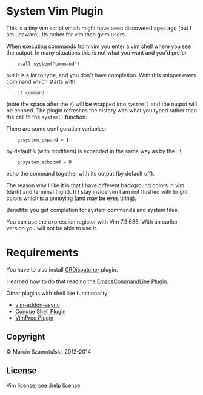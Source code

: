 # System Vim Plugin

This is a tiny vim script which might have been discovered ages ago (but I am
unaware). Its rather for vim than gvim users.

When executing commands from vim you enter a vim shell where you see the
output. In many situations this is not what you want and you'd prefer 
```viml
    :call system("command")
```
but it is a lot to type, and you don't have completion. With this snippet
every command which starts with:
```viml
    :! command
```
(note the space after the `!`) will be wrapped into `system()` and the output
will be echoed. The plugin refreshes the history with what you typed rather
than the call to the `system()` function.

There are some configuration variables:
```viml
    g:system_expand = 1
```
by default `%` (with modifiers) is expanded in the same way as by the `:!`.
```viml
    g:system_echocmd = 0
```
echo the command together with its output (by default off).

The reason why I like it is that I have different background colors in vim
(dark) and terminal (light). If I stay inside vim I am not flushed with
bright colors which is a annoying (and may be eyes tiring).

Benefits: you get completion for system commands and system files.

You can use the expression register with Vim 7.3.686.  With an earlier version
you will not be able to use it.

# Requirements
You have to also install [CRDispatcher](https://github.com/coot/CRDispatcher)
plugin.

I learned how to do that reading the
[EmacsCommandLine Plugin](https://github.com/houtsnip/vim-emacscommandline).

Other plugins with shell like functionality:
* [vim-addon-async](https://github.com/MarcWeber/vim-addon-async)
* [Conque Shell Plugin](http://code.google.com/p/conque)
* [VimProc Plugin](http://github.com/Shougo/vimproc/tree/master/doc/vimproc.txt)

## Copyright
© Marcin Szamotulski, 2012-2014

## License
Vim license, see :help license
